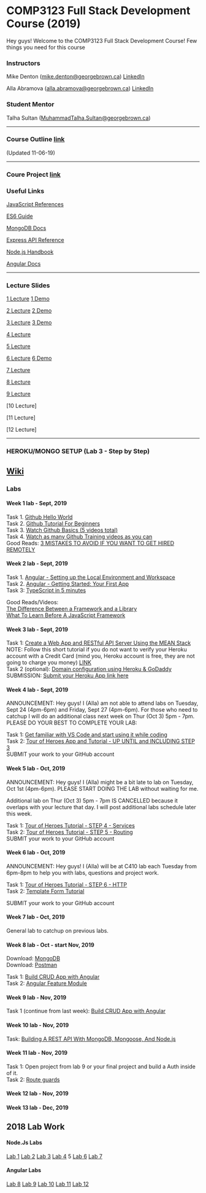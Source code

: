 # COMP3123 Full Stack Development Course (2019)

Hey guys! Welcome to the COMP3123 Full Stack Development Course! Few things you need for this course

### Instructors
Mike Denton (mike.denton@georgebrown.ca)  [LinkedIn](https://www.linkedin.com/in/mike-denton-1988597/)

Alla Abramova (alla.abramova@georgebrown.ca) [LinkedIn](https://www.linkedin.com/in/alla-abramova-4a652297/)

### Student Mentor

Talha Sultan (MuhammadTalha.Sultan@georgebrown.ca)

---

### Course Outline [link](https://docs.google.com/document/d/1lGIRS3KBx4Oj_T9QL_AZdJC5wmC7GRQT8C0CDIdLisA/edit?usp=sharing) 
(Updated 11-06-19)

---

### Coure Project [link](https://drive.google.com/file/d/18de8vQaykffl5Q1TGFLewAzqqNxizzyj/view?usp=sharing)

### Useful Links
[JavaScript References](developer.mozilla.org)

[ES6 Guide](https://flaviocopes.com/es6/)

[MongoDB Docs](https://docs.mongodb.com/manual/reference/method/js-collection/)

[Express API Reference](https://expressjs.com/en/4x/api.html)

[Node.js Handbook](https://nodehandbook.com/)

[Angular Docs](https://angular.io/docs)


---

### Lecture Slides
[1 Lecture](https://drive.google.com/file/d/1d-3sb3lJrzd5k7i2fifx7XUePM8P4MoC/view?usp=sharing)
[1 Demo](https://drive.google.com/file/d/1g6miR1uyOrGRd3__EgHArS_Vf4TYNyKJ/view?usp=sharing)

[2 Lecture](https://drive.google.com/file/d/1jIKMkJQZpDI-i5OSI-nKmuNbLQ98Nah3/view?usp=sharing)
[2 Demo](https://drive.google.com/open?id=1JAsTgk_F__Rv-eEueynd6N-6Bw5CB_vH)

[3 Lecture](https://drive.google.com/open?id=1qijzLyb6H6Op1AXwBrYonlaCzp2ieuag)
[3 Demo](https://drive.google.com/open?id=1EUARVglOOUTNeSJWFduxKn6PWh1HtewO)

[4 Lecture](https://drive.google.com/file/d/1mKZm_9amGlsCESk-6BYLoD_l88l40uhI/view?usp=sharing)

[5 Lecture](https://drive.google.com/file/d/1n9jafSky0XnI6fWpFZK1xowwh7XMhLhb/view?usp=sharing)

[6 Lecture](https://drive.google.com/open?id=1Tvcccz4G6ge2ozh9NYjGp8WE8_WVhkU7)
[6 Demo](https://drive.google.com/open?id=1wjmQUwQa-5wX33EMedZ2x7GiwHfFQk4M)

[7 Lecture](https://drive.google.com/file/d/14awbBdQIm92MLr23ywHHKER9919MGMxK/view?usp=sharing)

[8 Lecture](https://drive.google.com/file/d/1OwfAXyUfLYXBnaZlaBUEwsOVuTN3KQYm/view?usp=sharing)

[9 Lecture](https://drive.google.com/file/d/17ySbGGKUX7DGG_Pri2ZQJavWAjqeJden/view?usp=sharing)

[10 Lecture]

[11 Lecture]

[12 Lecture]

---
### HEROKU/MONGO SETUP (Lab 3 - Step by Step)
[Wiki](https://github.com/sultamuh/heroku_mean_stack/wiki)
---
### Labs

#### Week 1 lab - Sept, 2019  

Task 1. [Github Hello World](https://guides.github.com/activities/hello-world/)   
Task 2. [Github Tutorial For Beginners](https://youtu.be/0fKg7e37bQE)  
Task 3. [Watch Github Basics (5 videos total)](https://www.youtube.com/playlist?list=PLg7s6cbtAD165JTRsXh8ofwRw0PqUnkVH)  
Task 4. [Watch as many Github Training videos as you can](https://www.youtube.com/user/GitHubGuides/playlists)  
Good Reads: [3 MISTAKES TO AVOID IF YOU WANT TO GET HIRED REMOTELY](https://x-team.com/blog/mistakes-remote-developers/)


#### Week 2 lab - Sept, 2019  

Task 1. [Angular - Setting up the Local Environment and Workspace](https://angular.io/guide/setup-local)   
Task 2. [Angular - Getting Started: Your First App](https://angular.io/start)  
Task 3: [TypeScript in 5 minutes](https://www.typescriptlang.org/docs/handbook/typescript-in-5-minutes.html)   
   
Good Reads/Videos:  
[The Difference Between a Framework and a Library](https://www.freecodecamp.org/news/the-difference-between-a-framework-and-a-library-bd133054023f/)  
[What To Learn Before A JavaScript Framework](https://www.youtube.com/watch?v=qi9VQqYcXqY)   


#### Week 3 lab - Sept, 2019   

Task 1: [Create a Web App and RESTful API Server Using the MEAN Stack](https://devcenter.heroku.com/articles/mean-apps-restful-api)   
NOTE: Follow this short tutorial if you do not want to verify your Heroku account with a Credit Card (mind you, Heroku account is free, they are not going to charge you money) [LINK](https://medium.com/@naumanzafarchaudhry/using-mongodb-on-heroku-without-verifying-your-account-9053a8c42e3c)   
Task 2 (optional): [Domain configuration using Heroku & GoDaddy](https://github.com/IcaliaLabs/guides/wiki/Domain-configuration-using-Heroku-&-GoDaddy)  
SUBMISSION: [Submit your Heroku App link here](https://forms.gle/YWrgPZjMBW1GFaCV6)  


#### Week 4 lab - Sept, 2019   

ANNOUNCEMENT: Hey guys! I (Alla) am not able to attend labs on Tuesday, Sept 24 (4pm-6pm) and Friday, Sept 27 (4pm-6pm). For those who need to catchup I will do an additional class next week on Thur (Oct 3) 5pm - 7pm. PLEASE DO YOUR BEST TO COMPLETE YOUR LAB:

Task 1: [Get familiar with VS Code and start using it while coding](https://code.visualstudio.com/docs/getstarted/introvideos)   
Task 2: [Tour of Heroes App and Tutorial - UP UNTIL and INCLUDING STEP 3](https://angular.io/tutorial)  
SUBMIT your work to your GitHub account


#### Week 5 lab - Oct, 2019   

ANNOUNCEMENT: Hey guys! I (Alla) might be a bit late to lab on Tuesday, Oct 1st (4pm-6pm). PLEASE START DOING THE LAB without waiting for me.   

Additional lab on Thur (Oct 3) 5pm - 7pm IS CANCELLED because it overlaps with your lecture that day. I will post additional labs schedule later this week.
  
Task 1: [Tour of Heroes Tutorial - STEP 4 - Services](https://angular.io/tutorial/toh-pt4)   
Task 2: [Tour of Heroes Tutorial - STEP 5 - Routing](https://angular.io/tutorial/toh-pt5)   
SUBMIT your work to your GitHub account

#### Week 6 lab - Oct, 2019   

ANNOUNCEMENT: Hey guys! I (Alla) will be at C410 lab each Tuesday from 6pm-8pm to help you with labs, questions and project work.
  
Task 1: [Tour of Heroes Tutorial - STEP 6 - HTTP](https://angular.io/tutorial/toh-pt6)   
Task 2: [Template Form Tutorial](https://angular.io/guide/forms)

SUBMIT your work to your GitHub account
   
#### Week 7 lab - Oct, 2019   
General lab to catchup on previous labs.   

#### Week 8 lab - Oct - start Nov, 2019  

Download: [MongoDB](https://www.mongodb.com/download-center/community?jmp=docs)   
Download: [Postman](https://www.getpostman.com/)   

Task 1: [Build CRUD App with Angular](https://www.positronx.io/angular-8-mean-stack-tutorial-build-crud-angular-material/)   
Task 2: [Angular Feature Module](https://angular.io/guide/feature-modules)   
   
#### Week 9 lab - Nov, 2019   

Task 1 (continue from last week): [Build CRUD App with Angular](https://www.positronx.io/angular-8-mean-stack-tutorial-build-crud-angular-material/)   


#### Week 10 lab - Nov, 2019   
Task: [Building A REST API With MongoDB, Mongoose, And Node.js](https://www.thepolyglotdeveloper.com/2019/02/building-rest-api-mongodb-mongoose-nodejs/)   

#### Week 11 lab - Nov, 2019   
Task 1: Open project from lab 9 or your final project and build a Auth inside of it.   
Task 2: [Route guards](https://angular.io/guide/router#milestone-5-route-guards)   


#### Week 12 lab - Nov, 2019   
#### Week 13 lab - Dec, 2019   

## 2018 Lab Work

#### Node.Js Labs
[Lab 1](https://drive.google.com/open?id=1dBcPl7z8HVNt7X-uIGdXDztmLyF-5PbQ6sJUmqhLPIo)
[Lab 2](https://drive.google.com/open?id=1XwiYr7TOBRVEGJqWvupYA21iC8CpFrTE6QVpxWn-_K8)
[Lab 3](https://drive.google.com/open?id=1LW8Pv15w-uyvuBWL-mNk5335KBN3n7OzcNrYijG9Vu8)
[Lab 4](https://drive.google.com/open?id=1a5jpjSgw3HmL_Bb-h-gIeClRx7EIdMoQ6pXI_8Zis0s)
5
[Lab 6](https://drive.google.com/open?id=1lvGPZch2aT4zKFjH6lBOtrbaHcQQe_uq)
[Lab 7](https://drive.google.com/open?id=1HBgbwHGb6wlAAn8_QxmViQgOxgN1tFm3)

#### Angular Labs
[Lab 8](https://drive.google.com/open?id=1IEbP8JMG-7NE_ecwHucYvRG4tmqN_M5to6bjuwA9Qys)
[Lab 9](https://drive.google.com/open?id=18YDXW03UztyYMMWou9SX35N-4-LjLXi7rW1c9tqTvNw)
[Lab 10](https://drive.google.com/open?id=1G3-zdzQfce0ri4qmbSPiTc699VdIoZ-b)
[Lab 11](https://drive.google.com/open?id=1PO8V_g-oNRzfVEX3dpx8e43EfehrsYBl)
[Lab 12](https://drive.google.com/open?id=1zOQNJHLahWUC_YDCazKmXei6Qu0ZxRHW)
